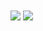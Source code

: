   <img align="center" src="https://github-readme-stats.vercel.app/api?username=berkant0&count_private=true&show_icons=true&theme=radical" />
  <img align="center" src="https://github-readme-stats.vercel.app/api/top-langs/?username=berkant0&layout=compact&layout=compact&count-private=true" />
